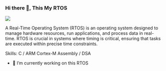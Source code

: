 ### Hi there 👋, This My RTOS
![](https://tse2.mm.bing.net/th?id=OIP.OWaO9M22NVbDoMJhwFZSPwHaDQ&pid=Api&P=0&h=220)

A Real-Time Operating System (RTOS) is an operating system designed to manage hardware resources, run applications, and process data in real-time. RTOS is crucial in systems where timing is critical, ensuring that tasks are executed within precise time constraints.

Skills: C / ARM Cortex-M Assembly / DSA 

- 🔭 I’m currently working on this RTOS 
